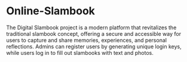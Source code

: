 # Online-Slambook
 The Digital Slambook project is a modern platform that revitalizes the traditional slambook concept, offering a secure and accessible way for users to capture and share memories, experiences, and personal reflections. Admins can register users by generating unique login keys, while users log in to fill out slambooks with text and photos. 
